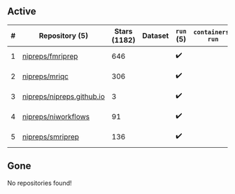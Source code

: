 ## Active
| # | Repository (5) | Stars (1182) | Dataset | `run` (5) | `containers-run` | Last Modified |
| --- | --- | --- | --- | --- | --- | --- |
| 1 | [nipreps/fmriprep](https://github.com/nipreps/fmriprep) | 646 |  | :heavy_check_mark: |  | 2025-01-15 16:26:20+00:00 |
| 2 | [nipreps/mriqc](https://github.com/nipreps/mriqc) | 306 |  | :heavy_check_mark: |  | 2025-01-16 10:13:08+00:00 |
| 3 | [nipreps/nipreps.github.io](https://github.com/nipreps/nipreps.github.io) | 3 |  | :heavy_check_mark: |  | 2025-01-14 08:09:33+00:00 |
| 4 | [nipreps/niworkflows](https://github.com/nipreps/niworkflows) | 91 |  | :heavy_check_mark: |  | 2025-01-13 15:26:42+00:00 |
| 5 | [nipreps/smriprep](https://github.com/nipreps/smriprep) | 136 |  | :heavy_check_mark: |  | 2024-12-23 22:03:44+00:00 |

## Gone
No repositories found!
